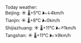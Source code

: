 Today weather:  
Beijing: ☀️ 🌡️+5°C 🌬️↓4km/h  
Tianjin: ☀️ 🌡️+8°C 🌬️0km/h  
Shijiazhuang: ☀️ 🌡️+11°C 🌬️↗1km/h  
Tangshan: ☀️ 🌡️+11°C 🌬️↘9km/h  

